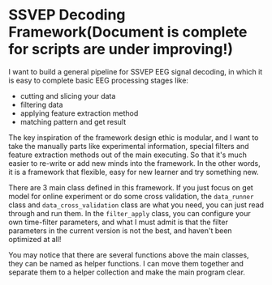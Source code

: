 # SSVEP Decoding Framework(Document is complete for scripts are under improving!)

I want to build a general pipeline for SSVEP EEG signal decoding, in which it is easy to complete basic EEG processing stages like:

* cutting and slicing your data
* filtering data
* applying feature extraction method
* matching pattern and get result

The key inspiration of the framework design ethic is modular, and I want to take the manually parts like experimental information, special filters and feature extraction methods out of the main executing. So that it's much easier to re-write or add new minds into the framework. In the other words, it is a framework that flexible, easy for new learner and try something new.

There are 3 main class defined in this framework. If you just focus on get model for online experiment or do some cross validation, the `data_runner` class and `data_cross_validation` class are what you need, you can just read through and run them. In the `filter_apply` class, you can configure your own time-filter parameters, and what I must admit is that the filter parameters in the current version is not the best, and haven't been optimized at all! 

You may notice that there are several functions above the main classes, they can be named as helper functions. I can move them together and separate them to a helper collection and make the main program clear. 